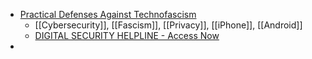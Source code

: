 - [Practical Defenses Against Technofascism](https://micahflee.com/practical-defenses-against-technofascism/)
	- [[Cybersecurity]], [[Fascism]], [[Privacy]], [[iPhone]], [[Android]]
	- [DIGITAL SECURITY HELPLINE - Access Now](https://www.accessnow.org/help/)
-